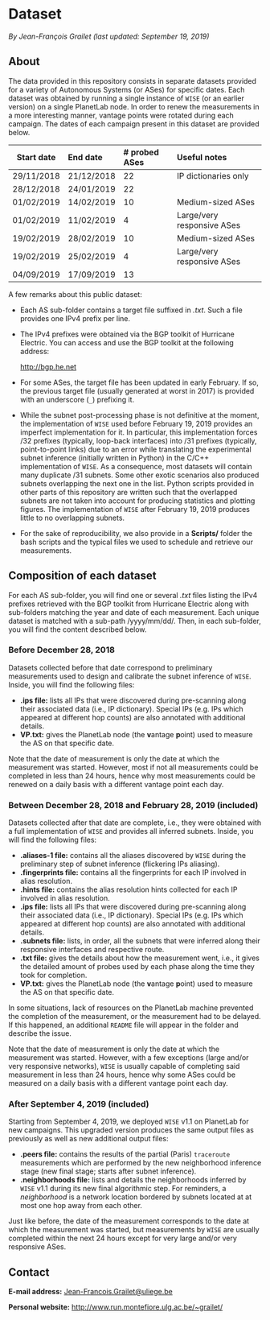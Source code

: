 # Dataset

*By Jean-François Grailet (last updated: September 19, 2019)*

## About

The data provided in this repository consists in separate datasets provided for a variety of 
Autonomous Systems (or ASes) for specific dates. Each dataset was obtained by running a single 
instance of `WISE` (or an earlier version) on a single PlanetLab node. In order to renew the 
measurements in a more interesting manner, vantage points were rotated during each campaign. The 
dates of each campaign present in this dataset are provided below.

|  Start date  |  End date  |  # probed ASes  |  Useful notes              |
| :----------: | :--------- | :-------------- | :------------------------- |
| 29/11/2018   | 21/12/2018 | 22              | IP dictionaries only       |
| 28/12/2018   | 24/01/2019 | 22              |                            |
| 01/02/2019   | 14/02/2019 | 10              | Medium-sized ASes          |
| 01/02/2019   | 11/02/2019 | 4               | Large/very responsive ASes |
| 19/02/2019   | 28/02/2019 | 10              | Medium-sized ASes          |
| 19/02/2019   | 25/02/2019 | 4               | Large/very responsive ASes |
| 04/09/2019   | 17/09/2019 | 13              |                            |

A few remarks about this public dataset:

* Each AS sub-folder contains a target file suffixed in *.txt*. Such a file provides one IPv4
  prefix per line.

* The IPv4 prefixes were obtained via the BGP toolkit of Hurricane Electric. You can access 
  and use the BGP toolkit at the following address:
  
  http://bgp.he.net

* For some ASes, the target file has been updated in early February. If so, the previous target 
  file (usually generated at worst in 2017) is provided with an underscore (`_`) prefixing it.
  
* While the subnet post-processing phase is not definitive at the moment, the implementation of 
  `WISE` used before February 19, 2019 provides an imperfect implementation for it. 
  In particular, this implementation forces /32 prefixes (typically, loop-back interfaces) into 
  /31 prefixes (typically, point-to-point links) due to an error while translating the 
  experimental subnet inference (initially written in Python) in the C/C++ implementation of 
  `WISE`. As a consequence, most datasets will contain many duplicate /31 subnets. Some other 
  exotic scenarios also produced subnets overlapping the next one in the list. Python scripts 
  provided in other parts of this repository are written such that the overlapped subnets are 
  not taken into account for producing statistics and plotting figures. The implementation of 
  `WISE` after February 19, 2019 produces little to no overlapping subnets.

* For the sake of reproducibility, we also provide in a **Scripts/** folder the bash scripts and 
  the typical files we used to schedule and retrieve our measurements.

## Composition of each dataset

For each AS sub-folder, you will find one or several *.txt* files listing the IPv4 prefixes 
retrieved with the BGP toolkit from Hurricane Electric along with sub-folders matching the year 
and date of each measurement. Each unique dataset is matched with a sub-path /yyyy/mm/dd/. Then, 
in each sub-folder, you will find the content described below.

### Before December 28, 2018 

Datasets collected before that date correspond to preliminary measurements used to design and 
calibrate the subnet inference of `WISE`. Inside, you will find the following files:

* **.ips file:** lists all IPs that were discovered during pre-scanning along their associated
  data (i.e., IP dictionary). Special IPs (e.g. IPs which appeared at different hop counts) are 
  also annotated with additional details.
* **VP.txt:** gives the PlanetLab node (the **v**antage **p**oint) used to measure the AS on that 
  specific date.

Note that the date of measurement is only the date at which the measurement was started. However,
most if not all measurements could be completed in less than 24 hours, hence why most measurements 
could be renewed on a daily basis with a different vantage point each day.

### Between December 28, 2018 and February 28, 2019 (included)

Datasets collected after that date are complete, i.e., they were obtained with a full 
implementation of `WISE` and provides all inferred subnets. Inside, you will find the following 
files:

* **.aliases-1 file:** contains all the aliases discovered by `WISE` during the preliminary step 
  of subnet inference (flickering IPs aliasing).
* **.fingerprints file:** contains all the fingerprints for each IP involved in alias resolution.
* **.hints file:** contains the alias resolution hints collected for each IP involved in alias 
  resolution.
* **.ips file:** lists all IPs that were discovered during pre-scanning along their associated
  data (i.e., IP dictionary). Special IPs (e.g. IPs which appeared at different hop counts) are 
  also annotated with additional details.
* **.subnets file:** lists, in order, all the subnets that were inferred along their responsive
  interfaces and respective route.
* **.txt file:** gives the details about how the measurement went, i.e., it gives the detailed 
  amount of probes used by each phase along the time they took for completion.
* **VP.txt:** gives the PlanetLab node (the **v**antage **p**oint) used to measure the AS on that 
  specific date.

In some situations, lack of resources on the PlanetLab machine prevented the completion of the 
measurement, or the measurement had to be delayed. If this happened, an additional `README` file 
will appear in the folder and describe the issue.

Note that the date of measurement is only the date at which the measurement was started. However,
with a few exceptions (large and/or very responsive networks), `WISE` is usually capable of 
completing said measurement in less than 24 hours, hence why some ASes could be measured on a 
daily basis with a different vantage point each day.

### After September 4, 2019 (included)

Starting from September 4, 2019, we deployed `WISE` v1.1 on PlanetLab for new campaigns. This 
upgraded version produces the same output files as previously as well as new additional output 
files:

* **.peers file:** contains the results of the partial (Paris) `traceroute` measurements which 
  are performed by the new neighborhood inference stage (new final stage; starts after subnet 
  inference).
* **.neighborhoods file:** lists and details the neighborhoods inferred by `WISE` v1.1 during its 
  new final algorithmic step. For reminders, a *neighborhood* is a network location bordered by 
  subnets located at at most one hop away from each other.

Just like before, the date of the measurement corresponds to the date at which the measurement was 
started, but measurements by `WISE` are usually completed within the next 24 hours except for 
very large and/or very responsive ASes.

## Contact

**E-mail address:** Jean-Francois.Grailet@uliege.be

**Personal website:** http://www.run.montefiore.ulg.ac.be/~grailet/
